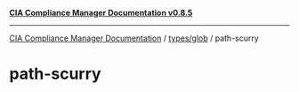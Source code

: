 [**CIA Compliance Manager Documentation v0.8.5**](../../../README.md)

***

[CIA Compliance Manager Documentation](../../../modules.md) / [types/glob](../README.md) / path-scurry

# path-scurry
